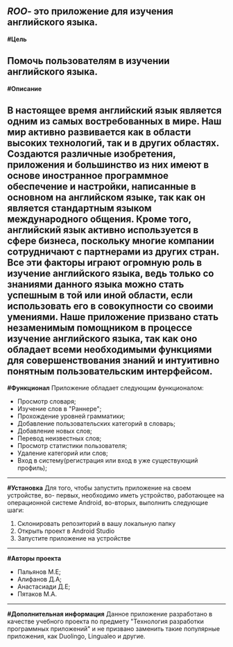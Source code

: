 ***ROO***- это приложение для изучения английского языка.
---
**#Цель**

Помочь пользователям в изучении английского языка.
---
**#Описание**

 В настоящее время английский язык является одним из самых востребованных в мире. Наш мир активно развивается как в области высоких технологий, так и в других областях. Создаются различные изобретения, приложения и большинство из них имеют в основе иностранное программное обеспечение и настройки, написанные в основном на английском языке, так как он является стандартным языком международного общения. Кроме того, английский язык активно используется в сфере бизнеса, поскольку многие компании сотрудничают с партнерами из других стран. Все эти факторы играют огромную роль в изучение английского языка, ведь только со знаниями данного языка можно стать успешным в той или иной области, если использовать его в совокупности со своими умениями.
 Наше приложение призвано стать незаменимым помощником в процессе изучение английского языка, так как оно 
обладает всеми необходимыми функциями для совершенствования знаний и интуитивно понятным пользовательским интерфейсом.
---
**#Функционал**
Приложение обладает следующим функционалом:
- Просмотр словаря;
- Изучение слов в "Раннере";
- Прохождение уровней грамматики;
- Добавление пользовательских категорий в словарь;
- Добавление новых слов;
- Перевод неизвестных слов;
- Просмотр статистики пользователя;
- Удаление категорий или слов;
- Вход в систему(регистрация или вход в уже существующий профиль);
---
**#Установка**
Для того, чтобы запустить приложение на своем устройстве, во- первых, необходимо иметь устройство, работающее на операционной 
системе Android, во-вторых, выполнить следующие шаги:
1. Склонировать репозиторий в вашу локальную папку
2. Открыть проект в Android Studio
3. Запустите приложение на устройстве
---
**#Авторы проекта**
- Пальянов М.Е;
- Алифанов Д.А;
- Анастасиади Д.Е;
- Пятаков М.А.
---
**#Дополнительная информация**
Данное приложение разработано в качестве учебного проекта по предмету "Технология разработки программных приложений" и не призвано заменить
такие популярные приложения, как Duolingo, Lingualeo и другие.
 
